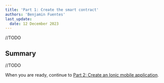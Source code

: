 ```yaml
---
title: 'Part 1: Create the smart contract'
authors: 'Benjamin Fuentes'
last_update:
  date: 12 December 2023
---
```


//TODO

## Summary

//TODO

When you are ready, continue to [Part 2: Create an Ionic mobile application](./part-2).

